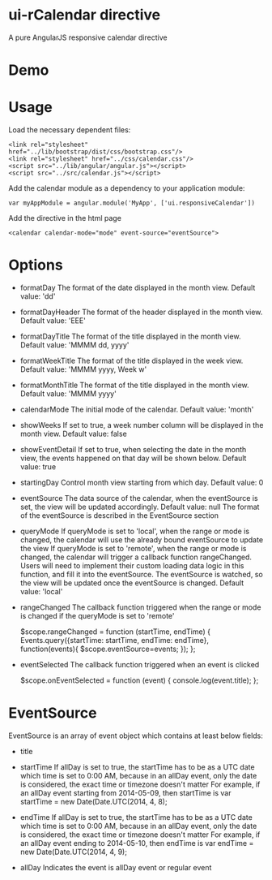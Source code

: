 # ui-rCalendar directive

A pure AngularJS responsive calendar directive

# Demo


# Usage

Load the necessary dependent files:

    <link rel="stylesheet" href="../lib/bootstrap/dist/css/bootstrap.css"/>
    <link rel="stylesheet" href="../css/calendar.css"/>
    <script src="../lib/angular/angular.js"></script>
    <script src="../src/calendar.js"></script>

Add the calendar module as a dependency to your application module:

    var myAppModule = angular.module('MyApp', ['ui.responsiveCalendar'])

Add the directive in the html page

    <calendar calendar-mode="mode" event-source="eventSource">

# Options

* formatDay
The format of the date displayed in the month view.
Default value: 'dd'
* formatDayHeader
The format of the header displayed in the month view.
Default value: 'EEE'
* formatDayTitle
The format of the title displayed in the month view.
Default value: 'MMMM dd, yyyy'
* formatWeekTitle
The format of the title displayed in the week view.
Default value: 'MMMM yyyy, Week w'
* formatMonthTitle
The format of the title displayed in the month view.
Default value: 'MMMM yyyy'
* calendarMode
The initial mode of the calendar.
Default value: 'month'
* showWeeks
If set to true, a week number column will be displayed in the month view.
Default value: false
* showEventDetail
If set to true, when selecting the date in the month view, the events happened on that day will be shown below.
Default value: true
* startingDay
Control month view starting from which day.
Default value: 0
* eventSource
The data source of the calendar, when the eventSource is set, the view will be updated accordingly.
Default value: null
The format of the eventSource is described in the EventSource section
* queryMode
If queryMode is set to 'local', when the range or mode is changed, the calendar will use the already bound eventSource to update the view
If queryMode is set to 'remote', when the range or mode is changed, the calendar will trigger a callback function rangeChanged.
Users will need to implement their custom loading data logic in this function, and fill it into the eventSource. The eventSource is watched, so the view will be updated once the eventSource is changed.
Default value: 'local'
* rangeChanged
The callback function triggered when the range or mode is changed if the queryMode is set to 'remote'

    $scope.rangeChanged = function (startTime, endTime) {
        Events.query({startTime: startTime, endTime: endTime}, function(events){
            $scope.eventSource=events;
        });
    };

* eventSelected
The callback function triggered when an event is clicked

    $scope.onEventSelected = function (event) {
        console.log(event.title);
    };


# EventSource

EventSource is an array of event object which contains at least below fields:

* title
* startTime
If allDay is set to true, the startTime has to be as a UTC date which time is set to 0:00 AM, because in an allDay event, only the date is considered, the exact time or timezone doesn't matter
For example, if an allDay event starting from 2014-05-09, then startTime is
    var startTime = new Date(Date.UTC(2014, 4, 8);

* endTime
If allDay is set to true, the startTime has to be as a UTC date which time is set to 0:00 AM, because in an allDay event, only the date is considered, the exact time or timezone doesn't matter
For example, if an allDay event ending to 2014-05-10, then endTime is
    var endTime = new Date(Date.UTC(2014, 4, 9);

* allDay
Indicates the event is allDay event or regular event

